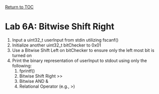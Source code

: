 <a href="https://github.com/CyberTrainingUSAF/05-C-Programming/blob/master/00-Table-of-Contents.md" rel="Return to TOC"> Return to TOC </a>

# Lab 6A: Bitwise Shift Right

1. Input a uint32\_t userInput from stdin utilizing fscanf\(\)
2. Initialize another uint32\_t bitChecker to 0x01
3. Use a Bitwise Shift Left on bitChecker to ensure only the left most bit is turned on
4. Print the binary representation of userInput to stdout using only the following:
   1. fprintf\(\)
   2. Bitwise Shift Right &gt;&gt;
   3. Bitwise AND & 
   4. Relational Operator \(e.g., &gt;\)



